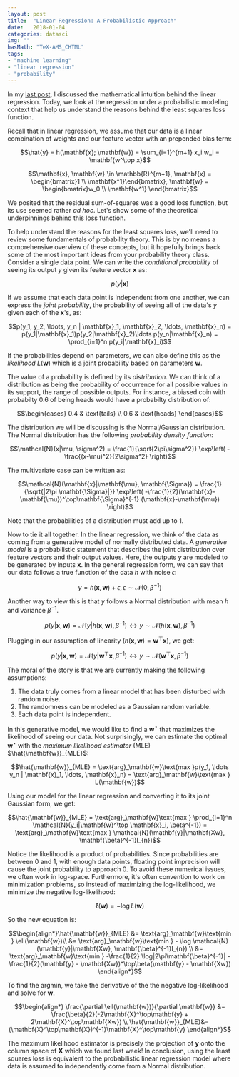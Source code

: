 ```yaml
---
layout: post
title:  "Linear Regression: A Probabilistic Approach"
date:   2018-01-04
categories: datasci
img: ""
hasMath: "TeX-AMS_CHTML"
tags:
- "machine learning"
- "linear regression"
- "probability"
---
```


In my <a class="link" href="{{ page.previous.url }}">last post</a>, I discussed the mathematical intuition behind the linear regression. Today, we look at the regression under a probabilistic modeling context that help us understand the reasons behind the least squares loss function.

Recall that in linear regression, we assume that our data is a linear combination of weights and our feature vector with an prepended bias term:

$$\hat{y} = h(\mathbf{x}; \mathbf{w}) = \sum_{i=1}^{m+1} x_i w_i = \mathbf{w^\top x}$$

$$\mathbf{x}, \mathbf{w} \in \mathbb{R}^{m+1}, \mathbf{x} = \begin{bmatrix}1 \\ \mathbf{x^1}\end{bmatrix}, \mathbf{w} = \begin{bmatrix}w_0 \\ \mathbf{w^1} \end{bmatrix}$$

We posited that the residual sum-of-squares was a good loss function, but its use seemed rather *ad hoc*. Let's show some of the theoretical underpinnings behind this loss function.

To help understand the reasons for the least squares loss, we'll need to review some fundamentals of probability theory. This is by no means a comprehensive overview of these concepts, but it hopefully brings back some of the most important ideas from your probability theory class. Consider a single data point. We can write the *conditional probability* of seeing its output $y$ given its feature vector $\mathbf{x}$ as:

$$p(y|\mathbf{x})$$

If we assume that each data point is independent from one another, we can express the *joint probability*, the probability of seeing all of the data's $y$ given each of the $\mathbf{x}$'s, as:

$$p(y_1, y_2, \ldots, y_n | \mathbf{x}_1, \mathbf{x}_2, \ldots, \mathbf{x}_n) = p(y_1|\mathbf{x}_1)p(y_2|\mathbf{x}_2)\ldots p(y_n|\mathbf{x}_n) = \prod_{i=1}^n p(y_i|\mathbf{x}_i)$$

If the probabilities depend on parameters, we can also define this  as the *likelihood* $L(\mathbf{w})$ which is a joint probability based on parameters $\mathbf{w}$.

The value of a probability is defined by its *distribution*. We can think of a distribution as being the probability of occurrence for all possible values in its support, the range of possible outputs. For instance, a biased coin  with probabilty 0.6 of being heads would have a probabilty distribution of:

$$\begin{cases}
0.4 & \text{tails} \\
0.6 & \text{heads}
\end{cases}$$

The distribution we will be discussing is the Normal/Gaussian distribution. The Normal distribution has the following *probability density function*:

$$\mathcal{N}(x|\mu, \sigma^2) = \frac{1}{\sqrt{2\pi\sigma^2}} \exp\left( -\frac{(x-\mu)^2}{2\sigma^2} \right)$$

The multivariate case can be written as:

$$\mathcal{N}(\mathbf{x}|\mathbf{\mu}, \mathbf{\Sigma}) = \frac{1}{\sqrt{|2\pi \mathbf{\Sigma}|}} \exp\left( -\frac{1}{2}(\mathbf{x}-\mathbf{\mu})^\top\mathbf{\Sigma}^{-1} (\mathbf{x}-\mathbf{\mu}) \right)$$


Note that the probabilities of a distribution must add up to 1.

Now to tie it all together. In the linear regression, we think of the data as coming from a generative model of normally distributed data. A *generative model* is a probabilistic statement that describes the joint distribution over feature vectors and their output values. Here, the outputs $y$ are modeled to be generated by inputs $\mathbf{x}$. In the general regression form, we can say that our data follows a true function of the data $h$ with noise $\epsilon$:

$$y = h(\mathbf{x}, \mathbf{w}) + \epsilon, \epsilon \sim \mathcal{N}(0, \beta^{-1})$$

Another way to view this is that $y$ follows a Normal distribution with mean $h$ and variance $\beta^{-1}$.

$$p(y|\mathbf{x}, \mathbf{w}) = \mathcal{N}(y|h(\mathbf{x}, \mathbf{w}), \beta^{-1}) \longleftrightarrow y \sim \mathcal{N}(h(\mathbf{x}, \mathbf{w}), \beta^{-1})$$

Plugging in our assumption of linearity $(h(\mathbf{x}, \mathbf{w}) = \mathbf{w}^\top \mathbf{x})$, we get:

$$p(y|\mathbf{x}, \mathbf{w}) = \mathcal{N}(y|\mathbf{w}^\top \mathbf{x}, \beta^{-1}) \longleftrightarrow y \sim \mathcal{N}(\mathbf{w}^\top \mathbf{x}, \beta^{-1})$$

The moral of the story is that we are currently making the following assumptions:

1. The data truly comes from a linear model that has been disturbed with random noise.
2. The randomness can be modeled as a Gaussian random variable.
3. Each data point is independent.

In this generative model, we would like to find a $\mathbf{w}^\star$ that maximizes the likelihood of seeing our data. Not surprisingly, we can estimate the optimal $\mathbf{w}^\star$ with the *maximum likelihood estimator* (MLE) $\hat{\mathbf{w}}_{MLE}$:

$$\hat{\mathbf{w}}_{MLE} = \text{arg}_\mathbf{w}\text{max }p(y_1, \ldots y_n | \mathbf{x}_1, \ldots, \mathbf{x}_n) = \text{arg}_\mathbf{w}\text{max } L(\mathbf{w})$$

Using our model for the linear regression and converting it to its joint Gaussian form, we get:

$$\hat{\mathbf{w}}_{MLE} = \text{arg}_\mathbf{w}\text{max } \prod_{i=1}^n \mathcal{N}(y_i|\mathbf{w}^\top \mathbf{x}_i, \beta^{-1}) = \text{arg}_\mathbf{w}\text{max } \mathcal{N}(\mathbf{y}|\mathbf{Xw}, \mathbf{\beta}^{-1}I_{n})$$

Notice the likelihood is a product of probabilities. Since probabilities are between 0 and 1, with enough data points, floating point imprecision will cause the joint probability to approach 0. To avoid these numerical issues, we often work in log-space. Furthermore, it's often convention to work on minimization problems, so instead of maximizing the log-likelihood, we minimize the negative log-likelihood:

$$\ell(\mathbf{w}) = - \log L(\mathbf{w})$$

So the new equation is:

$$\begin{align*}\hat{\mathbf{w}}_{MLE} &= \text{arg}_\mathbf{w}\text{min } \ell(\mathbf{w})\\
&= \text{arg}_\mathbf{w}\text{min } - \log \mathcal{N}(\mathbf{y}|\mathbf{Xw}, \mathbf{\beta}^{-1}I_{n}) \\
&= \text{arg}_\mathbf{w}\text{min } -\frac{1}{2} \log|2\pi\mathbf{\beta}^{-1}| - \frac{1}{2}(\mathbf{y} - \mathbf{Xw})^\top\beta(\mathbf{y} - \mathbf{Xw})
\end{align*}$$

To find the argmin, we take the derivative of the the negative log-likelihood and solve for $\mathbf{w}$.

$$\begin{align*}
\frac{\partial \ell(\mathbf{w})}{\partial \mathbf{w}} &= \frac{\beta}{2}(-2\mathbf{X}^\top\mathbf{y} + 2\mathbf{X}^\top\mathbf{Xw}) \\
\hat{\mathbf{w}}_{MLE}&= (\mathbf{X}^\top\mathbf{X})^{-1}\mathbf{X}^\top\mathbf{y}
\end{align*}$$

The maximum likelihood estimator is precisely the projection of $\mathbf{y}$ onto the column space of $\mathbf{X}$ which we found last week! In conclusion, using the least squares loss is equivalent to the probabilistic linear regression model where data is assumed to independently come from a Normal distribution.